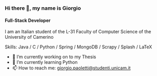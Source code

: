 ### Hi there 👋, my name is Giorgio
#### Full-Stack Developer 
I am an Italian student of the L-31 Faculty of Computer Science of the University of Camerino

Skills: Java / C / Python / Spring / MongoDB / Scrapy / Splash / LaTeX

- 🔭 I’m currently working on to my Thesis 
- 🌱 I’m currently learning Python 
- 📫 How to reach me: giorgio.paoletti@studenti.unicam.it 




